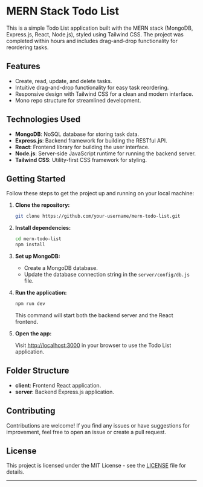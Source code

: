 # MERN Stack Todo List

This is a simple Todo List application built with the MERN stack (MongoDB, Express.js, React, Node.js), styled using Tailwind CSS. The project was completed within hours and includes drag-and-drop functionality for reordering tasks.

## Features

- Create, read, update, and delete tasks.
- Intuitive drag-and-drop functionality for easy task reordering.
- Responsive design with Tailwind CSS for a clean and modern interface.
- Mono repo structure for streamlined development.

## Technologies Used

- **MongoDB**: NoSQL database for storing task data.
- **Express.js**: Backend framework for building the RESTful API.
- **React**: Frontend library for building the user interface.
- **Node.js**: Server-side JavaScript runtime for running the backend server.
- **Tailwind CSS**: Utility-first CSS framework for styling.

## Getting Started

Follow these steps to get the project up and running on your local machine:

1. **Clone the repository:**

   ```bash
   git clone https://github.com/your-username/mern-todo-list.git
   ```

2. **Install dependencies:**

   ```bash
   cd mern-todo-list
   npm install
   ```

3. **Set up MongoDB:**

   - Create a MongoDB database.
   - Update the database connection string in the `server/config/db.js` file.

4. **Run the application:**

   ```bash
   npm run dev
   ```

   This command will start both the backend server and the React frontend.

5. **Open the app:**

   Visit [http://localhost:3000](http://localhost:3000) in your browser to use the Todo List application.

## Folder Structure

- **client**: Frontend React application.
- **server**: Backend Express.js application.

## Contributing

Contributions are welcome! If you find any issues or have suggestions for improvement, feel free to open an issue or create a pull request.

## License

This project is licensed under the MIT License - see the [LICENSE](LICENSE) file for details.

---